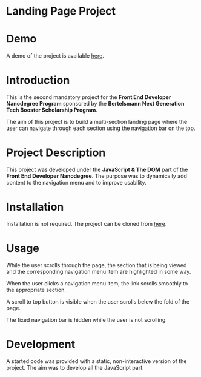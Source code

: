 # Landing Page Project

# Demo

A demo of the project is available [here]().

# Introduction

This is the second mandatory project for the **Front End Developer Nanodegree Program** sponsored by the **Bertelsmann Next Generation Tech Booster Scholarship Program**.

The aim of this project is to build a multi-section landing page where the user can navigate through each section using the navigation bar on the top.

# Project Description

This project was developed under the **JavaScript & The DOM** part of the **Front End Developer Nanodegree**. The purpose was to dynamically add content to the navigation menu and to improve usability.

# Installation

Installation is not required. The project can be cloned from [here](https://github.com/PatriciaFeio/udacity-landing-page-project).

# Usage

While the user scrolls through the page, the section that is being viewed and the corresponding navigation menu item are highlighted in some way.

When the user clicks a navigation menu item, the link scrolls smoothly to the appropriate section.

A scroll to top button is visible when the user scrolls below the fold of the page.

The fixed navigation bar is hidden while the user is not scrolling.

# Development

A started code was provided with a static, non-interactive version of the project. The aim was to develop all the JavaScript part.
